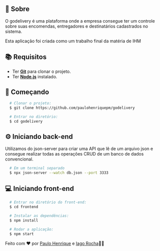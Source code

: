 ## :page_with_curl: Sobre
O godelivery é uma plataforma onde a empresa consegue ter um controle sobre suas encomendas, entregadores e destinatários cadastrados no sistema.

Esta aplicação foi criada como um trabalho final da matéria de IHM

## :books: Requisitos
- Ter [**Git**](https://git-scm.com/) para clonar o projeto.
- Ter [**Node.js**](https://nodejs.org/en/) instalado.

## :rocket: Começando
``` bash
  # Clonar o projeto:
  $ git clone https://github.com/paulohenriquepm/godelivery

  # Entrar no diretório:
  $ cd godelivery
```

## :gear: Iniciando back-end
Utilizamos do json-server para criar uma API que lê de um arquivo json e consegue realizar todas as operações CRUD de um banco de dados convencional.
```bash
  # Em um terminal separado
  $ npx json-server --watch db.json --port 3333
```

## :computer: Iniciando front-end
```bash
  # Entrar no diretório do front-end:
  $ cd frontend

  # Instalar as dependências:
  $ npm install

  # Rodar a aplicação:
  $ npm start
```

Feito com ❤️ por [Paulo Henrique](https://github.com/paulohenriquepm) e [Iago Rocha](https://github.com/IagoR0cha)👋🏻 
